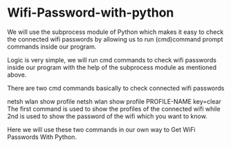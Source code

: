 # Wifi-Password-with-python

We will use the subprocess module of Python which makes it easy to check the connected wifi passwords by allowing us to run (cmd)command prompt commands inside our program.

Logic is very simple, we will run cmd commands to check wifi passwords inside our program with the help of the subprocess module as mentioned above.

There are two cmd commands basically to check connected wifi passwords

netsh wlan show profile
netsh wlan show profile PROFILE-NAME key=clear
The first command is used to show the profiles of the connected wifi while 2nd is used to show the password of the wifi which you want to know.

Here we will use these two commands in our own way to Get WiFi Passwords With Python.
